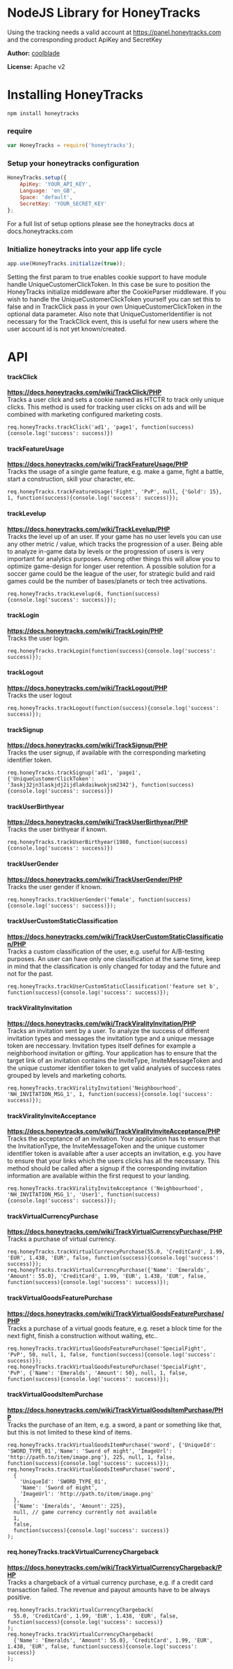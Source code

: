 # NodeJS Library for HoneyTracks

Using the tracking needs a valid account at https://panel.honeytracks.com and the corresponding product ApiKey and SecretKey

**Author:** [coolblade](http://www.github.com/coolblade)

**License:** Apache v2

# Installing HoneyTracks

```
npm install honeytracks
```

### require
```javascript
var HoneyTracks = require('honeytracks');
```

### Setup your honeytracks configuration
```javascript
HoneyTracks.setup({
    ApiKey: 'YOUR_API_KEY',
    Language: 'en_GB',
    Space: 'default',
    SecretKey: 'YOUR_SECRET_KEY'
};
```

For a full list of setup options please see the honeytracks docs at docs.honeytracks.com

### Initialize honeytracks into your app life cycle
```javascript
app.use(HoneyTracks.initialize(true));
```

Setting the first param to true enables cookie support to have module handle UniqueCustomerClickToken. In this case be sure to position the HoneyTracks initialize middleware after the CookieParser middleware. If you wish to handle the UniqueCustomerClickToken yourself you can set this to false and in TrackClick pass in your own UniqueCustomerClickToken in the optional data parameter. Also note that UniqueCustomerIdentifier is not necessary for the TrackClick event, this is useful for new users where the user account id is not yet known/created.

# API

#### trackClick
__https://docs.honeytracks.com/wiki/TrackClick/PHP__  
Tracks a user click and sets a cookie named as HTCTR to track only unique clicks. This method is used for tracking user clicks on ads and will be combined with marketing configured marketing costs.
```
req.honeyTracks.trackClick('ad1', 'page1', function(success){console.log('success': success)})
```

#### trackFeatureUsage
__https://docs.honeytracks.com/wiki/TrackFeatureUsage/PHP__  
Tracks the usage of a single game feature, e.g. make a game, fight a battle, start a construction, skill your character, etc.
```
req.honeyTracks.trackFeatureUsage('Fight', 'PvP', null, {'Gold': 15}, 1, function(success){console.log('success': success)});
```

#### trackLevelup
__https://docs.honeytracks.com/wiki/TrackLevelup/PHP__  
Tracks the level up of an user. If your game has no user levels you can use any other metric / value, which tracks the progression of a user. Being able to analyze in-game data by levels or the progression of users is very important for analytics purposes. Among other things this will allow you to optimize game-design for longer user retention. A possible solution for a soccer game could be the league of the user, for strategic build and raid games could be the number of bases/planets or tech tree activations.
```
req.honeyTracks.trackLevelup(6, function(success){console.log('success': success)});
```

#### trackLogin
__https://docs.honeytracks.com/wiki/TrackLogin/PHP__  
Tracks the user login.
```
req.honeyTracks.trackLogin(function(success){console.log('success': success)});
```

#### trackLogout
__https://docs.honeytracks.com/wiki/TrackLogout/PHP__  
Tracks the user logout
```
req.honeyTracks.trackLogout(function(success){console.log('success': success)});
```

#### trackSignup
__https://docs.honeytracks.com/wiki/TrackSignup/PHP__  
Tracks the user signup, if available with the corresponding marketing identifier token.
```
req.honeyTracks.trackSignup('ad1', 'page1', {'UniqueCustomerClickToken': '3askj32jn3laskjdj2ijdlakdaikwokjsm2342'}, function(success){console.log('success': success)})
```

#### trackUserBirthyear
__https://docs.honeytracks.com/wiki/TrackUserBirthyear/PHP__  
Tracks the user birthyear if known.
```
req.honeyTracks.trackUserBirthyear(1980, function(success){console.log('success': success)})
```

#### trackUserGender
__https://docs.honeytracks.com/wiki/TrackUserGender/PHP__  
Tracks the user gender if known.
```
req.honeyTracks.trackUserGender('female', function(success){console.log('success': success)});
```

#### trackUserCustomStaticClassification
__https://docs.honeytracks.com/wiki/TrackUserCustomStaticClassification/PHP__  
Tracks a custom classification of the user, e.g. useful for A/B-testing purposes. An user can have only one classification at the same time, keep in mind that the classification is only changed for today and the future and not for the past.
```
req.honeyTracks.trackUserCustomStaticClassification('feature set b', function(success){console.log('success': success)});
```

#### trackViralityInvitation
__https://docs.honeytracks.com/wiki/TrackViralityInvitation/PHP__  
Tracks an invitation sent by a user. To analyze the success of different invitation types and messages the invitation type and a unique message token are neccessary. Invitation types itself defines for example a neighborhood invitation or gifting. Your application has to ensure that the target link of an invitation contains the InviteType, InviteMessageToken and the unique customer identifier token to get valid analyses of success rates grouped by levels and marketing cohorts.
```
req.honeyTracks.trackViralityInvitation('Neighbourhood', 'NH_INVITATION_MSG_1', 1, function(success){console.log('success': success)});
```

#### trackViralityInviteAcceptance
__https://docs.honeytracks.com/wiki/TrackViralityInviteAcceptance/PHP__  
Tracks the acceptance of an invitation. Your application has to ensure that the InvitationType, the InviteMessageToken and the unique customer identifier token is available after a user accepts an invitation, e.g. you have to ensure that your links which the users clicks has all the necessary. This method should be called after a signup if the corresponding invitation information are available within the first request to your landing.
```
req.honeyTracks.trackViralityInviteAcceptance ('Neighbourhood', 'NH_INVITATION_MSG_1', 'User1', function(success){console.log('success': success)});
```

#### trackVirtualCurrencyPurchase
__https://docs.honeytracks.com/wiki/TrackVirtualCurrencyPurchase/PHP__  
Tracks a purchase of virtual currency.
```
req.honeyTracks.trackVirtualCurrencyPurchase(55.0, 'CreditCard', 1.99, 'EUR', 1.438, 'EUR', false, function(success){console.log('success': success)});
req.honeyTracks.trackVirtualCurrencyPurchase({'Name': 'Emeralds', 'Amount': 55.0}, 'CreditCard', 1.99, 'EUR', 1.438, 'EUR', false, function(success){console.log('success': success)});
```

#### trackVirtualGoodsFeaturePurchase
__https://docs.honeytracks.com/wiki/TrackVirtualGoodsFeaturePurchase/PHP__  
Tracks a purchase of a virtual goods feature, e.g. reset a block time for the next fight, finish a construction without waiting, etc..
```
req.honeyTracks.trackVirtualGoodsFeaturePurchase('SpecialFight', 'PvP', 50, null, 1, false, function(success){console.log('success': success)});
req.honeyTracks.trackVirtualGoodsFeaturePurchase('SpecialFight', 'PvP', {'Name': 'Emeralds', 'Amount': 50}, null, 1, false, function(success){console.log('success': success)});
```

#### trackVirtualGoodsItemPurchase
__https://docs.honeytracks.com/wiki/TrackVirtualGoodsItemPurchase/PHP__  
Tracks the purchase of an item, e.g. a sword, a pant or something like that, but this is not limited to these kind of items.
```
req.honeyTracks.trackVirtualGoodsItemPurchase('sword', {'UniqueId': 'SWORD_TYPE_01','Name': 'Sword of might', 'ImageUrl': 'http://path.to/item/image.png'}, 225, null, 1, false, function(success){console.log('success': success)});
req.honeyTracks.trackVirtualGoodsItemPurchase('sword',
  {
    'UniqueId': 'SWORD_TYPE_01',
    'Name': 'Sword of might',
    'ImageUrl': 'http://path.to/item/image.png'
  },
  {'Name': 'Emeralds', 'Amount': 225},
  null, // game currency currently not available
  1,
  false,
  function(success){console.log('success': success)}
);
```

#### req.honeyTracks.trackVirtualCurrencyChargeback
__https://docs.honeytracks.com/wiki/TrackVirtualCurrencyChargeback/PHP__  
Tracks a chargeback of a virtual currency purchase, e.g. if a credit card transaction failed. The revenue and payout amounts have to be always positive.
```
req.honeyTracks.trackVirtualCurrencyChargeback( 
  55.0, 'CreditCard', 1.99, 'EUR', 1.438, 'EUR', false, function(success){console.log('success': success)}
);
req.honeyTracks.trackVirtualCurrencyChargeback( 
  {'Name': 'Emeralds', 'Amount': 55.0}, 'CreditCard', 1.99, 'EUR', 1.438, 'EUR', false, function(success){console.log('success': success)}
);
```

